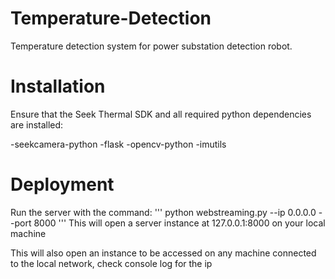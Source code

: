 # Temperature-Detection
Temperature detection system for power substation detection robot.

# Installation
Ensure that the Seek Thermal SDK and all required python dependencies are installed:

-seekcamera-python
-flask
-opencv-python
-imutils

# Deployment
Run the server with the command:
'''
python webstreaming.py --ip 0.0.0.0 --port 8000
'''
This will open a server instance at 127.0.0.1:8000 on your local machine

This will also open an instance to be accessed on any machine connected to the local network, check console log for the ip
